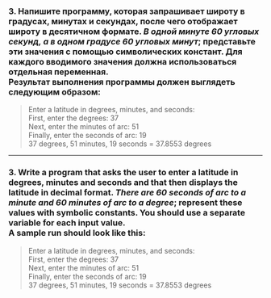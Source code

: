 ### 3. Напишите программу, которая запрашивает широту в градусах, минутах и секундах, после чего отображает широту в десятичном формате. ***В одной минуте 60 угловых секунд, а в одном градусе 60 угловых минут***; представьте эти значения с помощью символических констант. Для каждого вводимого значения должна использоваться отдельная переменная. <br>Результат выполнения программы должен выглядеть следующим образом:

>Enter a latitude in degrees, minutes, and seconds:<br>
First, enter the degrees: 37<br>
Next, enter the minutes of arc: 51<br>
Finally, enter the seconds of arc: 19<br>
37 degrees, 51 minutes, 19 seconds = 37.8553 degrees

------------------------------------------------

### 3. Write a program that asks the user to enter a latitude in degrees, minutes and seconds and that then displays the latitude in decimal format. ***There are 60 seconds of arc to a minute and 60 minutes of arc to a degree***; represent these values with symbolic constants. You should use a separate variable for each input value.<br> A sample run should look like this:

>Enter a latitude in degrees, minutes, and seconds:<br>
First, enter the degrees: 37<br>
Next, enter the minutes of arc: 51<br>
Finally, enter the seconds of arc: 19<br>
37 degrees, 51 minutes, 19 seconds = 37.8553 degrees
